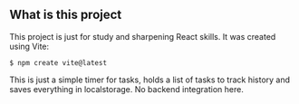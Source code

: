 ## What is this project
This project is just for study and sharpening React skills. It was created using Vite:
```
$ npm create vite@latest
```

This is just a simple timer for tasks, holds a list of tasks to track history and saves everything in localstorage. No backend integration here.